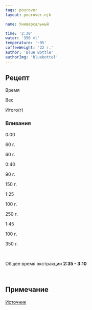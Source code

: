 ```yaml
---
tags: pourover
layout: pourover.njk

name: Универсальный

time: '2:30'
water: '350 ml'
temperature: '~95'
coffeeWeight: '22 г.'
author: 'Blue Bottle'
authorImg: 'bluebottel'
---
```


## Рецепт


<div class="time-line">

Время

Вес

Итого(г)

</div>

### Вливания

<div class="time-line">

0:00

60 г.

60 г.

</div>

<div class="time-line">

0:40

90 г.

150 г.

</div>

<div class="time-line">

1:25

100 г.

250 г.

</div>
<div class="time-line">

1:45

100 г.

350 г.

</div>
<br>

Общее время экстракции __2:35 - 3:10__

<br>
<div class="info-warm">

## Примечание

[Источник](https://bluebottlecoffee.com/preparation-guides/pour-over)
</div>


